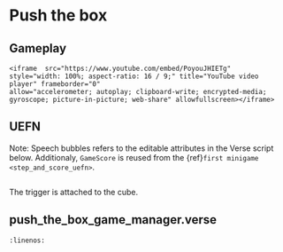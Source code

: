 # Push the box

## Gameplay

```{raw} html
<iframe  src="https://www.youtube.com/embed/PoyouJHIETg" 
style="width: 100%; aspect-ratio: 16 / 9;" title="YouTube video player" frameborder="0" 
allow="accelerometer; autoplay; clipboard-write; encrypted-media; gyroscope; picture-in-picture; web-share" allowfullscreen></iframe>
```


## UEFN

Note: Speech bubbles refers to the editable attributes in the Verse script below. Additionaly, `GameScore` is reused from the {ref}`first minigame <step_and_score_uefn>`.

```{thumbnail} push_the_box.svg
```

The trigger is attached to the cube.

## push_the_box_game_manager.verse

```{literalinclude} ../_code_samples/push_the_box_game_manager.verse
:linenos:
```